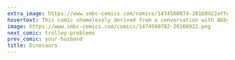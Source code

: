 ```yaml
---
extra_image: https://www.smbc-comics.com/comics/1474560874-20160922after.png
hovertext: This comic shamelessly derived from a conversation with Abby Howard, who is the best young cartoonist in the world.
image: https://www.smbc-comics.com/comics/1474560782-20160922.png
next_comic: trolley-problems
prev_comic: your-husband
title: Dinosaurs
---
```



